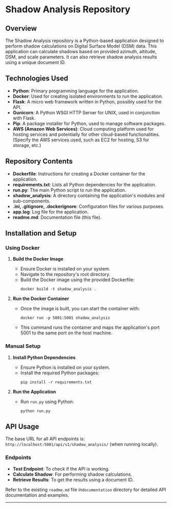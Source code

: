 # Shadow Analysis Repository

## Overview

The Shadow Analysis repository is a Python-based application designed to perform shadow calculations on Digital Surface Model (DSM) data. This application can calculate shadows based on provided azimuth, altitude, DSM, and scale parameters. It can also retrieve shadow analysis results using a unique document ID.

## Technologies Used

- **Python**: Primary programming language for the application.
- **Docker**: Used for creating isolated environments to run the application.
- **Flask**: A micro web framework written in Python, possibly used for the API.
- **Gunicorn**: A Python WSGI HTTP Server for UNIX, used in conjunction with Flask.
- **Pip**: A package installer for Python, used to manage software packages.
- **AWS (Amazon Web Services)**: Cloud computing platform used for hosting services and potentially for other cloud-based functionalities. (Specify the AWS services used, such as EC2 for hosting, S3 for storage, etc.)

## Repository Contents

- **Dockerfile**: Instructions for creating a Docker container for the application.
- **requirements.txt**: Lists all Python dependencies for the application.
- **run.py**: The main Python script to run the application.
- **shadow_analysis**: A directory containing the application's modules and sub-components.
- **.ini, .gitignore, .dockerignore**: Configuration files for various purposes.
- **app.log**: Log file for the application.
- **readme.md**: Documentation file (this file).

## Installation and Setup

### Using Docker

1. **Build the Docker Image**
   - Ensure Docker is installed on your system.
   - Navigate to the repository's root directory.
   - Build the Docker image using the provided Dockerfile:
     ```
     docker build -t shadow_analysis .
     ```

2. **Run the Docker Container**
   - Once the image is built, you can start the container with:
     ```
     docker run -p 5001:5001 shadow_analysis
     ```
   - This command runs the container and maps the application's port 5001 to the same port on the host machine.

### Manual Setup

1. **Install Python Dependencies**
   - Ensure Python is installed on your system.
   - Install the required Python packages:
     ```
     pip install -r requirements.txt
     ```

2. **Run the Application**
   - Run `run.py` using Python:
     ```
     python run.py
     ```

## API Usage

The base URL for all API endpoints is: `http://localhost:5001/api/v1/shadow_analysis/` (when running locally).

### Endpoints

- **Test Endpoint**: To check if the API is working.
- **Calculate Shadow**: For performing shadow calculations.
- **Retrieve Results**: To get the results using a document ID.

Refer to the existing `readme.md` file in`documentation` directory for detailed API documentation and examples.

---

